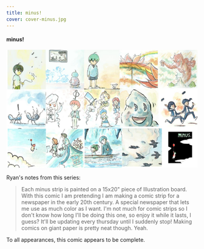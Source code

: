 ```yaml
---
title: minus!
cover: cover-minus.jpg
---
```


#### minus!

![](minuscover.jpg "A compilation of various callouts for minus.")

Ryan's notes from this series:

> Each minus strip is painted on a 15x20" piece of Illustration board. With this comic I am pretending I am making a comic strip for a newspaper in the early 20th century. A special newspaper that lets me use as much color as I want. I'm not much for comic strips so I don't know how long I'll be doing this one, so enjoy it while it lasts, I guess? It'll be updating every thursday until I suddenly stop! Making comics on giant paper is pretty neat though. Yeah.

To all appearances, this comic appears to be complete.
